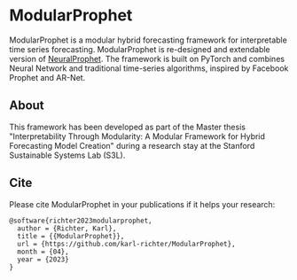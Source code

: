 # ModularProphet

ModularProphet is a modular hybrid forecasting framework for interpretable time series forecasting. ModularProphet is re-designed and extendable version of [NeuralProphet](https://github.com/ourownstory/neural_prophet). The framework is built on PyTorch and combines Neural Network and traditional time-series algorithms, inspired by Facebook Prophet and AR-Net.

## About
This framework has been developed as part of the Master thesis "Interpretability Through Modularity: A Modular Framework for Hybrid Forecasting Model Creation" during a research stay at the Stanford Sustainable Systems Lab (S3L).

## Cite
Please cite ModularProphet in your publications if it helps your research:

```
@software{richter2023modularprophet,
  author = {Richter, Karl},
  title = {{ModularProphet}},
  url = {https://github.com/karl-richter/ModularProphet},
  month = {04},
  year = {2023}
}
```
